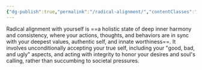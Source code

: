 ```yaml
---
{"dg-publish":true,"permalink":"/radical-alignment/","contentClasses":"spine-medium","noteIcon":"","created":"2025-10-02T18:25:07.179+02:00","updated":"2025-10-02T20:58:51.668+02:00"}
---
```


Radical alignment with yourself is ==a holistic state of deep inner harmony and consistency, where your actions, thoughts, and behaviors are in sync with your deepest values, authentic self, and innate worthiness==. It involves unconditionally accepting your true self, including your "good, bad, and ugly" aspects, and acting with integrity to honor your desires and soul's calling, rather than succumbing to societal pressures.
 